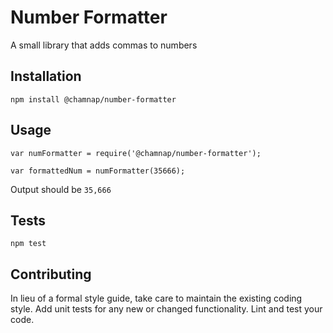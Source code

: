 Number Formatter
=========

A small library that adds commas to numbers

## Installation

  `npm install @chamnap/number-formatter`

## Usage

    var numFormatter = require('@chamnap/number-formatter');

    var formattedNum = numFormatter(35666);


  Output should be `35,666`


## Tests

  `npm test`

## Contributing

In lieu of a formal style guide, take care to maintain the existing coding style. Add unit tests for any new or changed functionality. Lint and test your code.